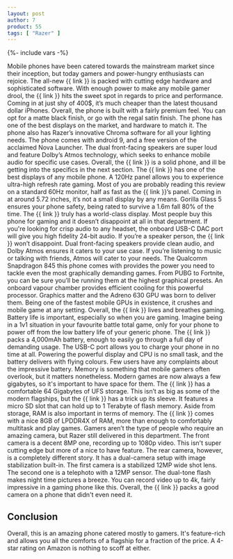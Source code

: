 ```yaml
---
layout: post
author: 7
product: 55
tags: [ "Razer" ]
---
```


{%- include vars -%}

Mobile phones have been catered towards the mainstream market since their inception, but today gamers and power-hungry enthusiasts can rejoice. The all-new {{ link }} is packed with cutting edge hardware and sophisticated software. With enough power to make any mobile gamer drool, the {{ link }} hits the sweet spot in regards to price and performance. Coming in at just shy of 400$, it’s much cheaper than the latest thousand dollar iPhones.
Overall, the phone is built with a fairly premium feel. You can opt for a matte black finish, or go with the regal satin finish. The phone has one of the best displays on the market, and hardware to match it. The phone also has Razer’s innovative Chroma software for all your lighting needs. The phone comes with android 9, and a free version of the acclaimed Nova Launcher. The dual front-facing speakers are super loud and feature Dolby’s Atmos technology, which seeks to enhance mobile audio for specific use cases. Overall, the {{ link }} is a solid phone, and ill be getting into the specifics in the next section.
 The {{ link }} has one of the best displays of any mobile phone. A 120Hz panel allows you to experience ultra-high refresh rate gaming. Most of you are probably reading this review on a standard 60Hz monitor, half as fast as the {{ link }}’s panel. Coming in at around 5.72 inches, it’s not a small display by any means. Gorilla Glass 5 ensures your phone safety, being rated to survive a 1.6m fall 80% of the time. The {{ link }} truly has a world-class display.
 Most people buy this phone for gaming and it doesn’t disappoint at all in that department. If you're looking for crisp audio to any headset, the onboard USB-C DAC port will give you high fidelity 24-bit audio. If you’re a speaker person, the {{ link }} won’t disappoint. Dual front-facing speakers provide clean audio, and Dolby Atmos ensures it caters to your use case. If you’re listening to music or talking with friends, Atmos will cater to your needs. The Qualcomm Snapdragon 845 this phone comes with provides the power you need to tackle even the most graphically demanding games. From PUBG to Fortnite, you can be sure you’ll be running them at the highest graphical presets. An onboard vapour chamber provides efficient cooling for this powerful processor. Graphics matter and the Adreno 630 GPU was born to deliver them. Being one of the fastest mobile GPUs in existence, it crushes and mobile game at any setting. Overall, the {{ link }} lives and breathes gaming.
 Battery life is important, especially so when you are gaming. Imagine being in a 1v1 situation in your favourite battle total game, only for your phone to power off from the low battery life of your generic phone. The {{ link }} packs a 4,000mAh battery, enough to easily go through a full day of demanding usage. The USB-C port allows you to charge your phone in no time at all. Powering the powerful display and CPU is no small task, and the battery delivers with flying colours. Few users have any complaints about the impressive battery.
 Memory is something that mobile gamers often overlook, but it matters nonetheless. Modern games are now always a few gigabytes, so it's important to have space for them. The {{ link }} has a comfortable 64 Gigabytes of UFS storage. This isn’t as big as some of the modern flagships, but the {{ link }} has a trick up its sleeve. It features a micro SD slot that can hold up to 1 Terabyte of flash memory. Aside from storage, RAM is also important in terms of memory. The {{ link }} comes with a nice 8GB of LPDDR4X of RAM, more than enough to comfortably multitask and play games. 
 Gamers aren’t the type of people who require an amazing camera, but Razer still delivered in this department. The front camera is a decent 8MP one, recording up to 1080p video. This isn't super cutting edge but more of a nice to have feature. The rear camera, however, is a completely different story. It has a dual-camera setup with image stabilization built-in. The first camera is a stabilized 12MP wide shot lens. The second one is a telephoto with a 12MP sensor. The dual-tone flash makes night time pictures a breeze. You can record video up to 4k, fairly impressive in a gaming phone like this. Overall, the {{ link }} packs a good camera on a phone that didn't even need it.

## Conclusion

Overall, this is an amazing phone catered mostly to gamers. It's feature-rich and allows you all the comforts of a flagship for a fraction of the price. A 4-star rating on Amazon is nothing to scoff at either. 

